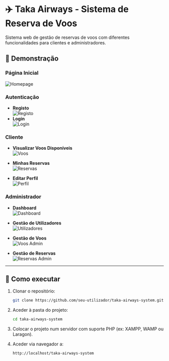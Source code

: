 # ✈️ Taka Airways - Sistema de Reserva de Voos

Sistema web de gestão de reservas de voos com diferentes funcionalidades para clientes e administradores.

## 📸 Demonstração

### Página Inicial
![Homepage](./assets/images/homepage.png)

### Autenticação
- **Registo**  
  ![Registo](./assets/images/registo.png)
- **Login**  
  ![Login](./assets/images/login.png)

### Cliente

- **Visualizar Voos Disponíveis**  
  ![Voos](./assets/images/voos.png)

- **Minhas Reservas**  
  ![Reservas](./assets/images/reservas.png)

- **Editar Perfil**  
  ![Perfil](/.assets/images/perfil.png)

### Administrador

- **Dashboard**  
  ![Dashboard](./assets/images/dashboard.png)

- **Gestão de Utilizadores**  
  ![Utilizadores](./assets/images/gerir_utilizadores.png)

- **Gestão de Voos**  
  ![Voos Admin](./assets/images/gerir_voos.png)

- **Gestão de Reservas**  
  ![Reservas Admin](./assets/images/gerir_reservas.png)

---

## 🚀 Como executar

1. Clonar o repositório:

   ```bash
   git clone https://github.com/seu-utilizador/taka-airways-system.git
   ```

2. Aceder à pasta do projeto:

   ```bash
   cd taka-airways-system
   ```

3. Colocar o projeto num servidor com suporte PHP (ex: XAMPP, WAMP ou Laragon).
4. Aceder via navegador a:

   ```bash
   http://localhost/taka-airways-system
   ```